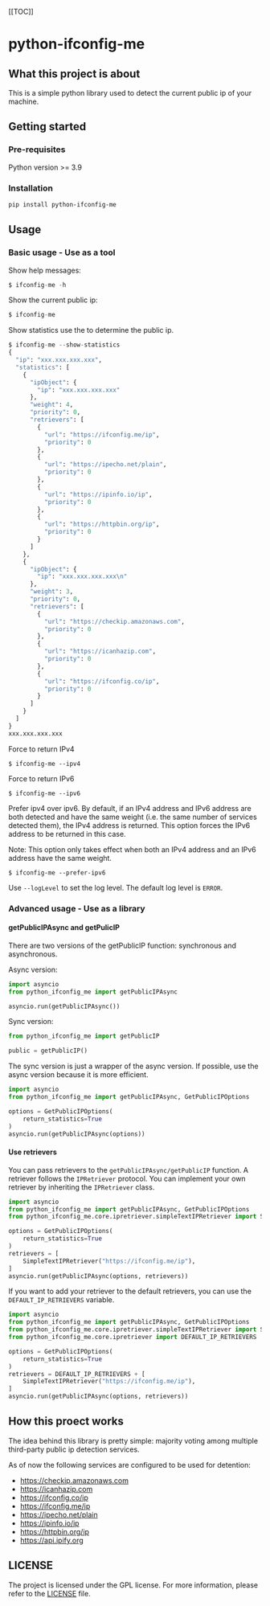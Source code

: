 [[TOC]]

# python-ifconfig-me

## What this project is about

This is a simple python library used to detect the current public ip of your machine.

## Getting started

### Pre-requisites

Python version >= 3.9

### Installation

```bash
pip install python-ifconfig-me
```

## Usage

### Basic usage - Use as a tool

Show help messages:

```python
$ ifconfig-me -h
```

Show the current public ip:

```python
$ ifconfig-me
```

Show statistics use the to determine the public ip.

```python
$ ifconfig-me --show-statistics
{
  "ip": "xxx.xxx.xxx.xxx",
  "statistics": [
    {
      "ipObject": {
        "ip": "xxx.xxx.xxx.xxx"
      },
      "weight": 4,
      "priority": 0,
      "retrievers": [
        {
          "url": "https://ifconfig.me/ip",
          "priority": 0
        },
        {
          "url": "https://ipecho.net/plain",
          "priority": 0
        },
        {
          "url": "https://ipinfo.io/ip",
          "priority": 0
        },
        {
          "url": "https://httpbin.org/ip",
          "priority": 0
        }
      ]
    },
    {
      "ipObject": {
        "ip": "xxx.xxx.xxx.xxx\n"
      },
      "weight": 3,
      "priority": 0,
      "retrievers": [
        {
          "url": "https://checkip.amazonaws.com",
          "priority": 0
        },
        {
          "url": "https://icanhazip.com",
          "priority": 0
        },
        {
          "url": "https://ifconfig.co/ip",
          "priority": 0
        }
      ]
    }
  ]
}
xxx.xxx.xxx.xxx
```

Force to return IPv4

```
$ ifconfig-me --ipv4
```

Force to return IPv6

```
$ ifconfig-me --ipv6
```

Prefer ipv4 over ipv6. By default, if an IPv4 address and IPv6 address are both detected and have the same weight (i.e. the same number of services detected them), the IPv4 address is returned. This option forces the IPv6 address to be returned in this case.

Note: This option only takes effect when both an IPv4 address and an IPv6 address have the same weight.

```
$ ifconfig-me --prefer-ipv6
```

Use `--logLevel` to set the log level. The default log level is `ERROR`.

### Advanced usage - Use as a library

#### getPublicIPAsync and getPulicIP

There are two versions of the getPublicIP function: synchronous and asynchronous.

Async version:

```python
import asyncio
from python_ifconfig_me import getPublicIPAsync

asyncio.run(getPublicIPAsync())
```

Sync version:

```python
from python_ifconfig_me import getPublicIP

public = getPublicIP()
```

The sync version is just a wrapper of the async version. If possible, use the async version because it is more efficient.

```python
import asyncio
from python_ifconfig_me import getPublicIPAsync, GetPublicIPOptions

options = GetPublicIPOptions(
    return_statistics=True
)
asyncio.run(getPublicIPAsync(options))
```

#### Use retrievers

You can pass retrievers to the `getPublicIPAsync/getPublicIP` function. A retriever follows the `IPRetriever` protocol.  You can implement your own retriever by inheriting the `IPRetriever` class.

```python
import asyncio
from python_ifconfig_me import getPublicIPAsync, GetPublicIPOptions
from python_ifconfig_me.core.ipretriever.simpleTextIPRetriever import SimpleTextIPRetriever

options = GetPublicIPOptions(
    return_statistics=True
)
retrievers = [
    SimpleTextIPRetriever("https://ifconfig.me/ip"),
]
asyncio.run(getPublicIPAsync(options, retrievers))
```

If you want to add your retriever to the default retrievers, you can use the `DEFAULT_IP_RETRIEVERS` variable.

```python
import asyncio
from python_ifconfig_me import getPublicIPAsync, GetPublicIPOptions
from python_ifconfig_me.core.ipretriever.simpleTextIPRetriever import SimpleTextIPRetriever
from python_ifconfig_me.core.ipretriever import DEFAULT_IP_RETRIEVERS

options = GetPublicIPOptions(
    return_statistics=True
)
retrievers = DEFAULT_IP_RETRIEVERS + [
    SimpleTextIPRetriever("https://ifconfig.me/ip"),
]
asyncio.run(getPublicIPAsync(options, retrievers))
```

## How this proect works

The idea behind this library is pretty simple: majority voting among multiple third-party public ip detection services.

As of now the following services are configured to be used for detention:

- https://checkip.amazonaws.com
- https://icanhazip.com
- https://ifconfig.co/ip
- https://ifconfig.me/ip
- https://ipecho.net/plain
- https://ipinfo.io/ip
- https://httpbin.org/ip
- https://api.ipify.org


## LICENSE

The project is licensed under the GPL license. For more information, please refer to the [LICENSE](./LICENSE) file.